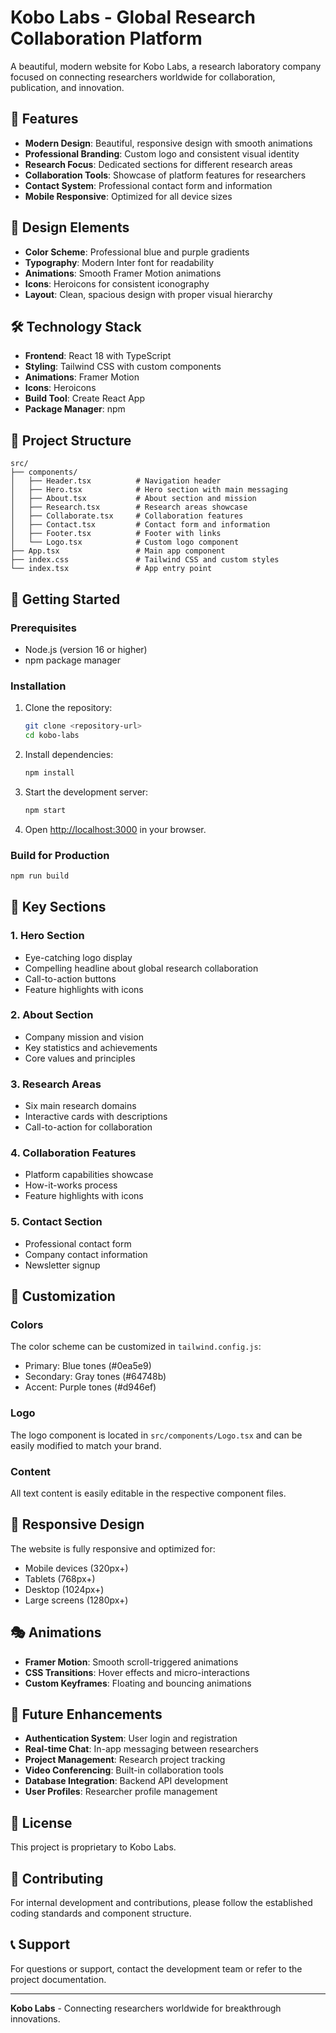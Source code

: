 # Kobo Labs - Global Research Collaboration Platform

A beautiful, modern website for Kobo Labs, a research laboratory company focused on connecting researchers worldwide for collaboration, publication, and innovation.

## 🚀 Features

- **Modern Design**: Beautiful, responsive design with smooth animations
- **Professional Branding**: Custom logo and consistent visual identity
- **Research Focus**: Dedicated sections for different research areas
- **Collaboration Tools**: Showcase of platform features for researchers
- **Contact System**: Professional contact form and information
- **Mobile Responsive**: Optimized for all device sizes

## 🎨 Design Elements

- **Color Scheme**: Professional blue and purple gradients
- **Typography**: Modern Inter font for readability
- **Animations**: Smooth Framer Motion animations
- **Icons**: Heroicons for consistent iconography
- **Layout**: Clean, spacious design with proper visual hierarchy

## 🛠️ Technology Stack

- **Frontend**: React 18 with TypeScript
- **Styling**: Tailwind CSS with custom components
- **Animations**: Framer Motion
- **Icons**: Heroicons
- **Build Tool**: Create React App
- **Package Manager**: npm

## 📁 Project Structure

```
src/
├── components/
│   ├── Header.tsx          # Navigation header
│   ├── Hero.tsx            # Hero section with main messaging
│   ├── About.tsx           # About section and mission
│   ├── Research.tsx        # Research areas showcase
│   ├── Collaborate.tsx     # Collaboration features
│   ├── Contact.tsx         # Contact form and information
│   ├── Footer.tsx          # Footer with links
│   └── Logo.tsx            # Custom logo component
├── App.tsx                 # Main app component
├── index.css               # Tailwind CSS and custom styles
└── index.tsx               # App entry point
```

## 🚀 Getting Started

### Prerequisites

- Node.js (version 16 or higher)
- npm package manager

### Installation

1. Clone the repository:
   ```bash
   git clone <repository-url>
   cd kobo-labs
   ```

2. Install dependencies:
   ```bash
   npm install
   ```

3. Start the development server:
   ```bash
   npm start
   ```

4. Open [http://localhost:3000](http://localhost:3000) in your browser.

### Build for Production

```bash
npm run build
```

## 🎯 Key Sections

### 1. Hero Section
- Eye-catching logo display
- Compelling headline about global research collaboration
- Call-to-action buttons
- Feature highlights with icons

### 2. About Section
- Company mission and vision
- Key statistics and achievements
- Core values and principles

### 3. Research Areas
- Six main research domains
- Interactive cards with descriptions
- Call-to-action for collaboration

### 4. Collaboration Features
- Platform capabilities showcase
- How-it-works process
- Feature highlights with icons

### 5. Contact Section
- Professional contact form
- Company contact information
- Newsletter signup

## 🔧 Customization

### Colors
The color scheme can be customized in `tailwind.config.js`:
- Primary: Blue tones (#0ea5e9)
- Secondary: Gray tones (#64748b)
- Accent: Purple tones (#d946ef)

### Logo
The logo component is located in `src/components/Logo.tsx` and can be easily modified to match your brand.

### Content
All text content is easily editable in the respective component files.

## 📱 Responsive Design

The website is fully responsive and optimized for:
- Mobile devices (320px+)
- Tablets (768px+)
- Desktop (1024px+)
- Large screens (1280px+)

## 🎭 Animations

- **Framer Motion**: Smooth scroll-triggered animations
- **CSS Transitions**: Hover effects and micro-interactions
- **Custom Keyframes**: Floating and bouncing animations

## 🚀 Future Enhancements

- **Authentication System**: User login and registration
- **Real-time Chat**: In-app messaging between researchers
- **Project Management**: Research project tracking
- **Video Conferencing**: Built-in collaboration tools
- **Database Integration**: Backend API development
- **User Profiles**: Researcher profile management

## 📄 License

This project is proprietary to Kobo Labs.

## 🤝 Contributing

For internal development and contributions, please follow the established coding standards and component structure.

## 📞 Support

For questions or support, contact the development team or refer to the project documentation.

---

**Kobo Labs** - Connecting researchers worldwide for breakthrough innovations.
